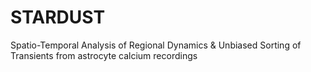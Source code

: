# STARDUST
Spatio-Temporal Analysis of Regional Dynamics &amp; Unbiased Sorting of Transients from astrocyte calcium recordings
